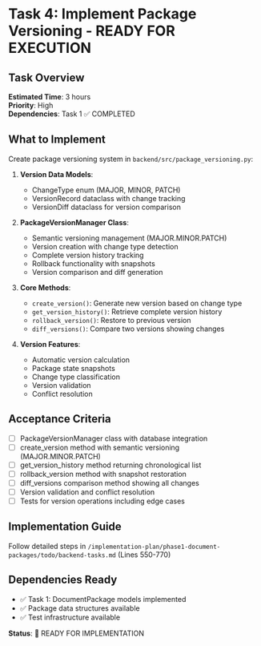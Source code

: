# Task 4: Implement Package Versioning - READY FOR EXECUTION

## Task Overview
**Estimated Time**: 3 hours  
**Priority**: High  
**Dependencies**: Task 1 ✅ COMPLETED

## What to Implement
Create package versioning system in `backend/src/package_versioning.py`:

1. **Version Data Models**:
   - ChangeType enum (MAJOR, MINOR, PATCH)
   - VersionRecord dataclass with change tracking
   - VersionDiff dataclass for version comparison

2. **PackageVersionManager Class**:
   - Semantic versioning management (MAJOR.MINOR.PATCH)
   - Version creation with change type detection
   - Complete version history tracking
   - Rollback functionality with snapshots
   - Version comparison and diff generation

3. **Core Methods**:
   - `create_version()`: Generate new version based on change type
   - `get_version_history()`: Retrieve complete version history
   - `rollback_version()`: Restore to previous version
   - `diff_versions()`: Compare two versions showing changes

4. **Version Features**:
   - Automatic version calculation
   - Package state snapshots
   - Change type classification
   - Version validation
   - Conflict resolution

## Acceptance Criteria
- [ ] PackageVersionManager class with database integration
- [ ] create_version method with semantic versioning (MAJOR.MINOR.PATCH)
- [ ] get_version_history method returning chronological list
- [ ] rollback_version method with snapshot restoration
- [ ] diff_versions comparison method showing all changes
- [ ] Version validation and conflict resolution
- [ ] Tests for version operations including edge cases

## Implementation Guide
Follow detailed steps in `/implementation-plan/phase1-document-packages/todo/backend-tasks.md` (Lines 550-770)

## Dependencies Ready
- ✅ Task 1: DocumentPackage models implemented
- ✅ Package data structures available
- ✅ Test infrastructure available

**Status**: 🚀 READY FOR IMPLEMENTATION